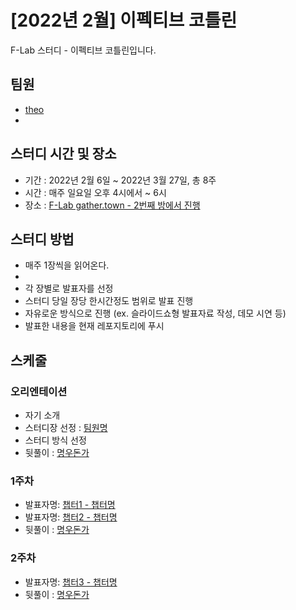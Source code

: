 # [2022년 2월] 이펙티브 코틀린

F-Lab 스터디 - 이펙티브 코틀린입니다.

## 팀원
- [theo](https://github.com/theo-f-lab)
- 

## 스터디 시간 및 장소
- 기간 : 2022년 2월 6일 ~ 2022년 3월 27일, 총 8주
- 시간 : 매주 일요일 오후 4시에서 ~ 6시
- 장소 : [F-Lab gather.town - 2번째 방에서 진행](https://gather.town/invite?token=qSwZpEnXEJVgA0x-AfVDJdspcCrAh3Zn)

## 스터디 방법
- 매주 1장씩을 읽어온다.
- 
- 각 장별로 발표자를 선정
- 스터디 당일 장당 한시간정도 범위로 발표 진행
- 자유로운 방식으로 진행 (ex. 슬라이드쇼형 발표자료 작성, 데모 시연 등)
- 발표한 내용을 현재 레포지토리에 푸시

## 스케줄

### 오리엔테이션
- 자기 소개
- 스터디장 선정 : [팀원명](https://github.com/f-lab-dev)
- 스터디 방식 선정
- 뒷풀이 : [명우돈가](http://naver.me/FiLE2gty)
### 1주차 
- 발표자명: [챕터1 - 챕터명](chapter1/README.md)
- 발표자명: [챕터2 - 챕터명](chapter2/README.md)
- 뒷풀이 : [명우돈가](http://naver.me/FiLE2gty)
### 2주차
- 발표자명: [챕터3 - 챕터명](chapter3/README.md)
- 뒷풀이 : [명우돈가](http://naver.me/FiLE2gty)

